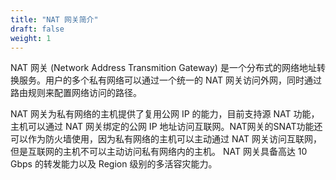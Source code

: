 ```yaml
---
title: "NAT 网关简介"
draft: false
weight: 1
---
```


NAT 网关 (Network Address Transmition Gateway) 是一个分布式的网络地址转换服务。用户的多个私有网络可以通过一个统一的 NAT 网关访问外网，同时通过路由规则来配置网络访问的路径。

NAT 网关为私有网络的主机提供了复用公网 IP 的能力，目前支持源 NAT 功能，主机可以通过 NAT 网关绑定的公网 IP 地址访问互联网。NAT网关的SNAT功能还可以作为防火墙使用，因为私有网络的主机可以主动通过 NAT 网关访问互联网，但是互联网的主机不可以主动访问私有网络内的主机。 NAT 网关具备高达 10 Gbps 的转发能力以及 Region 级别的多活容灾能力。


